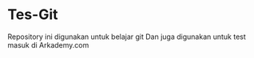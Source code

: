 # Tes-Git
Repository ini digunakan untuk belajar git
Dan juga digunakan untuk test masuk di Arkademy.com
